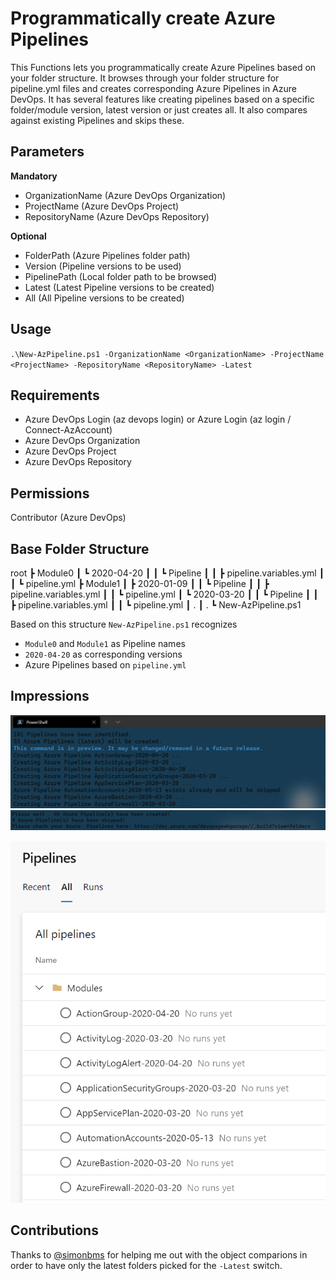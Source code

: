 # Programmatically create Azure Pipelines

This Functions lets you programmatically create Azure Pipelines based on your folder structure.
It browses through your folder structure for pipeline.yml files and creates corresponding Azure Pipelines in Azure DevOps.
It has several features like creating pipelines based on a specific folder/module version, latest version or just creates all.
It also compares against existing Pipelines and skips these.

## Parameters

**Mandatory**
- OrganizationName (Azure DevOps Organization)
- ProjectName (Azure DevOps Project)
- RepositoryName (Azure DevOps Repository)

**Optional**
- FolderPath (Azure Pipelines folder path)
- Version (Pipeline versions to be used)
- PipelinePath (Local folder path to be browsed)
- Latest (Latest Pipeline versions to be created)
- All (All Pipeline versions to be created)

## Usage

`.\New-AzPipeline.ps1 -OrganizationName <OrganizationName> -ProjectName <ProjectName> -RepositoryName <RepositoryName> -Latest`

## Requirements

- Azure DevOps Login (az devops login) or Azure Login (az login / Connect-AzAccount)
- Azure DevOps Organization
- Azure DevOps Project
- Azure DevOps Repository

## Permissions

Contributor (Azure DevOps)

## Base Folder Structure

root
 ┣ Module0
 ┃ ┗ 2020-04-20
 ┃ ┃ ┗ Pipeline
 ┃ ┃   ┣ pipeline.variables.yml
 ┃ ┃   ┗ pipeline.yml
 ┣ Module1
 ┃ ┣ 2020-01-09
 ┃ ┃ ┗ Pipeline
 ┃ ┃   ┣ pipeline.variables.yml
 ┃ ┃   ┗ pipeline.yml
 ┃ ┗ 2020-03-20
 ┃ ┃ ┗ Pipeline
 ┃ ┃   ┣ pipeline.variables.yml
 ┃ ┃   ┗ pipeline.yml
 ┃ .
 ┃ .
 ┗ New-AzPipeline.ps1

Based on this structure `New-AzPipeline.ps1` recognizes

- `Module0` and `Module1` as Pipeline names
- `2020-04-20` as corresponding versions
- Azure Pipelines based on `pipeline.yml`

## Impressions

![](.attachments/images/2020-05-28-16-31-58.png)
![](.attachments/images/2020-05-28-16-27-23.png)

![](.attachments/images/2020-05-28-16-39-19.png)

## Contributions

 Thanks to [@simonbms](https://github.com/simonbms) for helping me out with the object comparions in order to have only the latest folders picked for the `-Latest` switch.